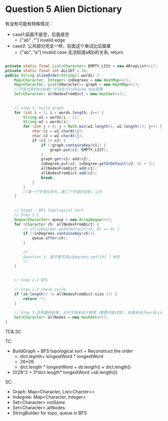 # Question 5 Alien Dictionary





有没有可能有特殊情况：

* case1:前面不是空，后面是空
  * \["ab" ,“”] invalid edge
* case2: 公共部分完全一样，前面这个单词比后面章
  * \["ab", "a"] invalid case 无法知道a和b的关系, return&#x20;





```java

private static final List<Character> EMPTY_LISt = new ARrayList<>();
private static final int ALLSET = 26;
public String alienOrder(String[] words) {
    Map<Character, Integer> inDegrees = new HashMap<>();
    Map<Character, List<CHaracter>> graph = new HashMap<>();
    //不是全部的node都一定存在于indegree Map里面
    Set<Character> allNodesFromDict = new HashSet<>();
    
    
    // step 1: build graph
    for (int i = 1; i < words.length; i++) {
        String w1 = words[i - 1];
        String w2 = words[i];
        for (int j = 0; j < Math.min(w1.length(), w2.length()); j++) {
            char c1 = w1.charAt(j);
            char c2 = w2.charAt(j);
            if (c1 != c2) {
                if (!graph.containsKey(c1)) {
                    graph.put(c1, EMPTY_LIST);
                }
                graph.get(c1).add(c2);
                inDegree.put(c2, inDegree.getOrDefault(c2, 0) + 1);
                allNodesFromDict.add(c1);
                allNodesFromDict.add(c2);
                break;
            }
        }
        //第一个字母比较长，第二个字母比较短，公共
    }
    
    
    // Step2 : BFS Topological Sort
    // Step 2.1
    Deque<Character> queue = new ArrayDeque<>();
    for (Character ch: allNodesFromDict) {
        // if(inDegrees.getOrDefault(ch, 0) == 0) {
        if (!inDegrees.containsKey(ch)){
            queue.offer(ch);
        }
        
        /*
        Question 1: 能不能写成inDegrees.get(ch) ? NPE
        */
    }
    
    
    // Step 2.2 BFS
    
    // Step 2.3 check cycle
    if (sb.length() != allNodesFromDict.size ()) {
        return "";
    }
    
    // Step 3:还原最终结果，无关字母来自于哪里（需要问面试官）：如果来自于wordList，我们需要知道有哪些字母在word List里但不在stringBuilder里面
    Set<Character> allNodes = new HashSet<>();
}
```



TC& SC

TC:

* BuildGraph + BFS topological sort + Reconstruct the order
  * dict.legnth+ longestWord \* longestWord
  * 26\*26
  * dict.length \* longestWord + sb.length() + dict.length()
* O(26^2 + 3\*dict.length\* longestWord +sb.length())

SC:

* Graph: Map\<Character, List\<Chacter>>
* Indegree: Map\<Character, Integer>
* Set\<Character> notSame
* Set\<Character> allNodes
* StringBuilder for topo, queue in BFS





